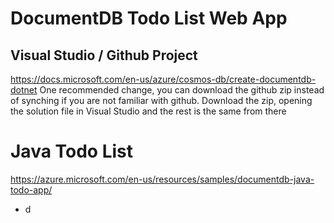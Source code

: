 # DocumentDB Todo List Web App

## Visual Studio / Github Project
https://docs.microsoft.com/en-us/azure/cosmos-db/create-documentdb-dotnet
One recommended change, you can download the github zip instead of synching if you are not familiar with github.
Download the zip, opening the solution file in Visual Studio and the rest is the same from there

# Java Todo List 

https://azure.microsoft.com/en-us/resources/samples/documentdb-java-todo-app/



- d

